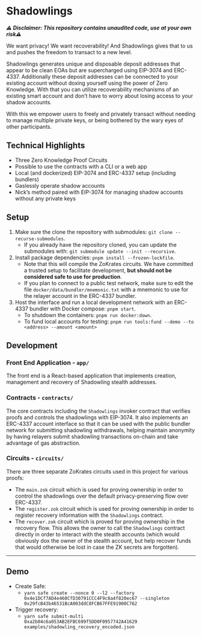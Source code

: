 # Shadowlings

_**:warning: Disclaimer: This repository contains unaudited code, use at your
own risk:warning:**_

We want privacy! We want recoverability! And Shadowlings gives that to us and
pushes the freedom to transact to a new level.

Shadowlings generates unique and disposable deposit addresses that appear to be
clean EOAs but are supercharged using EIP-3074 and ERC-4337. Additionally these
deposit addresses can be connected to your existing account without doxing
yourself using the power of Zero Knowledge. With that you can utilize
recoverability mechanisms of an existing smart account and don’t have to worry
about losing access to your shadow accounts.

With this we empower users to freely and privately transact without needing to
manage multiple private keys, or being bothered by the wary eyes of other
participants.

## Technical Highlights

- Three Zero Knowledge Proof Circuits
- Possible to use the contracts with a CLI or a web app
- Local (and dockerized) EIP-3074 and ERC-4337 setup (including bundlers)
- Gaslessly operate shadow accounts
- Nick’s method paired with EIP-3074 for managing shadow accounts without any
  private keys

## Setup

1. Make sure the clone the repository with submodules:
   `git clone --recurse-submodules`.
   - If you already have the repository cloned, you can update the submodules
     with: `git submodule update --init --recursive`.
2. Install package dependencies: `pnpm install --frozen-lockfile`.
   - Note that this will compile the ZoKrates circuits. We have committed a
     trusted setup to facilitate development, **but should not be considered
     safe to use for production**.
   - If you plan to connect to a public test network, make sure to edit the file
     `docker/data/bundler/mnemonic.txt` with a mnemonic to use for the relayer
     account in the ERC-4337 bundler.
3. Host the interface and run a local development network with an ERC-4337
   bundler with Docker compose: `pnpm start`.
   - To shutdown the containers: `pnpm run docker:down`.
   - To fund local accounts for testing:
     `pnpm run tools:fund --demo --to <address> --amount <amount>`

## Development

### Front End Application - `app/`

The front end is a React-based application that implements creation, management
and recovery of Shadowling stealth addresses.

### Contracts - `contracts/`

The core contracts including the `Shadowlings` invoker contract that verifies
proofs and controls the shadowlings with EIP-3074. It also implements an
ERC-4337 account interface so that it can be used with the public bundler
network for submitting shadowling withdrawals, helping maintain anonymity by
having relayers submit shadowling transactions on-chain and take advantage of
gas abstraction.

### Circuits - `circuits/`

There are three separate ZoKrates circuits used in this project for various
proofs:

- The `main.zok` circuit which is used for proving ownership in order to control
  the shadowlings over the default privacy-preserving flow over ERC-4337.
- The `register.zok` circuit which is used for proving ownership in order to
  register recovery information with the `Shadowlings` contract.
- The `recover.zok` circuit which is proved for proving ownership in the
  recovery flow. This allows the owner to call the `Shadowlings` contract
  directly in order to interact with the stealth accounts (which would obviously
  dox the owner of the stealth account, but help recover funds that would
  otherwise be lost in case the ZK secrets are forgotten).

---

## Demo

- Create Safe:
  - `yarn safe create --nonce 0 --l2 --factory 0x4e1DCf7AD4e460CfD30791CCC4F9c8a4f820ec67 --singleton 0x29fcB43b46531BcA003ddC8FCB67FFE91900C762`
- Trigger recovery:
  - `yarn safe submit-multi 0xa2b04c6a053AB2EFBC699f5DD0F0957742A41629 examples/shadowling_recovery_encoded.json`
